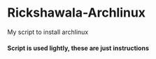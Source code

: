# Rickshawala-Archlinux
My script to install archlinux

#### Script is used lightly, these are just instructions
